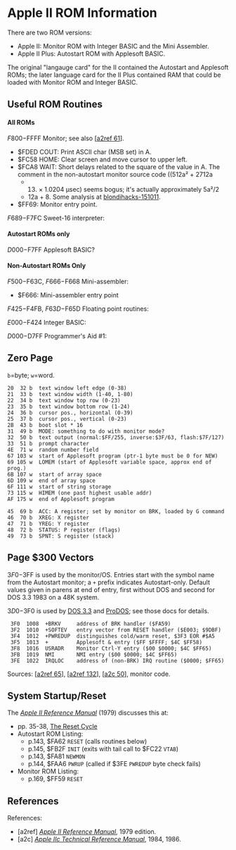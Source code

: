 Apple II ROM Information
========================

There are two ROM versions:
- Apple II: Monitor ROM with Integer BASIC and the Mini Assembler.
- Apple II Plus: Autostart ROM with Applesoft BASIC.

The original "langauge card" for the II contained the Autostart and
Applesoft ROMs; the later language card for the II Plus contained RAM
that could be loaded with Monitor ROM and Integer BASIC.


Useful ROM Routines
-------------------

#### All ROMs

$F800-$FFFF Monitor; see also [[a2ref 61]].
- $FDED COUT: Print ASCII char (MSB set) in A.
- $FC58 HOME: Clear screen and move cursor to upper left.
- $FCA8 WAIT: Short delays related to the square of the value in A.
  The comment in the non-autostart monitor source code ((512a² + 2712a
  + 13) × 1.0204 μsec) seems bogus; it's actually approximately 5a²/2
  + 12a + 8. Some analysis at [blondihacks-151011].
- $FF69: Monitor entry point.

$F689-$F7FC Sweet-16 interpreter:

#### Autostart ROMs only

$D000-$F7FF Applesoft BASIC?

#### Non-Autostart ROMs Only

$F500-$F63C, $F666-$F668 Mini-assembler:
- $F666: Mini-assembler entry point

$F425-$F4FB, $F63D-$F65D Floating point routines:

$E000-$F424 Integer BASIC:

$D000-$D7FF Programmer's Aid #1:


Zero Page
---------

`b`=byte; `w`=word.

    20  32 b  text window left edge (0-38)
    21  33 b  text window width (1-40, 1-80)
    22  34 b  text window top row (0-23)
    23  35 b  text window bottom row (1-24)
    24  36 b  cursor pos., horizontal (0-39)
    25  37 b  cursor pos., vertical (0-23)
    2B  43 b  boot slot * 16
    31  49 b  MODE: something to do with monitor mode?
    32  50 b  text output (normal:$FF/255, inverse:$3F/63, flash:$7F/127)
    33  51 b  prompt character
    4E  71 w  random number field
    67 103 w  start of Applesoft program (ptr-1 byte must be 0 for NEW)
    69 105 w  LOMEM (start of Applesoft variable space, approx end of prog.)
    6B 107 w  start of array space
    6D 109 w  end of array space
    6F 111 w  start of string storage
    73 115 w  HIMEM (one past highest usable addr)
    AF 175 w  end of Applesoft program

    45  69 b  ACC: A register; set by monitor on BRK, loaded by G command
    46  70 b  XREG: X register
    47  71 b  YREG: Y register
    48  72 b  STATUS: P register (flags)
    49  73 b  SPNT: S register (stack)


Page $300 Vectors
-----------------

$3F0-$3FF is used by the monitor/OS. Entries start with the symbol
name from the Autostart monitor; a `+` prefix indicates
Autostart-only. Default values given in parens at end of entry, first
without DOS and second for DOS 3.3 1983 on a 48K system.

$3D0-$3F0 is used by [DOS 3.3](dos.md) and [ProDOS](prodos.md); see
those docs for details.

     3F0  1008  +BRKV     address of BRK handler ($FA59)
     3F2  1010  +SOFTEV   entry vector from RESET handler ($E003; $9DBF)
     3F4  1012  +PWREDUP  distinguishes cold/warm reset, $3F3 EOR #$A5
     3F5  1013  +         Applesoft & entry ($FF $FFFF; $4C $FF58)
     3F8  1016  USRADR    Monitor Ctrl-Y entry ($00 $0000; $4C $FF65)
     3FB  1019  NMI       NMI entry ($00 $0000; $4C $FF65)
     3FE  1022  IRQLOC    address of (non-BRK) IRQ routine ($0000; $FF65)

Sources: [[a2ref 65]], [[a2ref 132]], [[a2c 50]], monitor code.


System Startup/Reset
--------------------

The [_Apple II Reference Manual_][a2ref] (1979) discusses this at:
- pp. 35-38, [The Reset Cycle][a2ref 35]
- Autostart ROM Listing:
  - p.143, $FA62 `RESET` (calls routines below)
  - p.145, $FB2F `INIT` (exits with tail call to $FC22 `VTAB`)
  - p.143, $FA81 `NEWMON`
  - p.144, $FAA6 `PWRUP` (called if $3FE `PWREDUP` byte check fails)
- Monitor ROM Listing:
  - p.169, $FF59 `RESET`


References
----------

References:
- \[a2ref] [_Apple II Reference Manual_][a2ref], 1979 edition.
- \[a2c] [_Apple IIc Technical Reference Manual_][a2c], 1984, 1986.


<!-------------------------------------------------------------------->
[a2ref]: https://archive.org/stream/Apple_II_Reference_Manual_1979_Apple#page/n3/mode/1up
[a2c]: https://archive.org/stream/Apple_IIc_Technical_Reference_Manual#page/n4/mode/1up
[blondihacks-151011]: https://blondihacks.com/apple-iic-plus-fixing-the-beep/

[a2c 50]: https://archive.org/stream/Apple_IIc_Technical_Reference_Manual#page/n77/mode/1up
[a2ref 132]: https://archive.org/details/Apple_II_Reference_Manual_1979_Apple/page/n142/mode/1up
[a2ref 35]: https://archive.org/details/Apple_II_Reference_Manual_1979_Apple/page/n45/mode/1up
[a2ref 61]: https://archive.org/details/Apple_II_Reference_Manual_1979_Apple/page/n71/mode/1up
[a2ref 65]: https://archive.org/details/Apple_II_Reference_Manual_1979_Apple/page/n75/mode/1up

